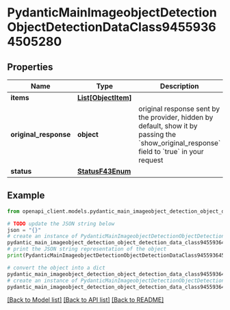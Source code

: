 # PydanticMainImageobjectDetectionObjectDetectionDataClass94559364505280


## Properties

Name | Type | Description | Notes
------------ | ------------- | ------------- | -------------
**items** | [**List[ObjectItem]**](ObjectItem.md) |  | [optional] 
**original_response** | **object** | original response sent by the provider, hidden by default, show it by passing the &#x60;show_original_response&#x60; field to &#x60;true&#x60; in your request | [optional] 
**status** | [**StatusF43Enum**](StatusF43Enum.md) |  | 

## Example

```python
from openapi_client.models.pydantic_main_imageobject_detection_object_detection_data_class94559364505280 import PydanticMainImageobjectDetectionObjectDetectionDataClass94559364505280

# TODO update the JSON string below
json = "{}"
# create an instance of PydanticMainImageobjectDetectionObjectDetectionDataClass94559364505280 from a JSON string
pydantic_main_imageobject_detection_object_detection_data_class94559364505280_instance = PydanticMainImageobjectDetectionObjectDetectionDataClass94559364505280.from_json(json)
# print the JSON string representation of the object
print(PydanticMainImageobjectDetectionObjectDetectionDataClass94559364505280.to_json())

# convert the object into a dict
pydantic_main_imageobject_detection_object_detection_data_class94559364505280_dict = pydantic_main_imageobject_detection_object_detection_data_class94559364505280_instance.to_dict()
# create an instance of PydanticMainImageobjectDetectionObjectDetectionDataClass94559364505280 from a dict
pydantic_main_imageobject_detection_object_detection_data_class94559364505280_form_dict = pydantic_main_imageobject_detection_object_detection_data_class94559364505280.from_dict(pydantic_main_imageobject_detection_object_detection_data_class94559364505280_dict)
```
[[Back to Model list]](../README.md#documentation-for-models) [[Back to API list]](../README.md#documentation-for-api-endpoints) [[Back to README]](../README.md)


